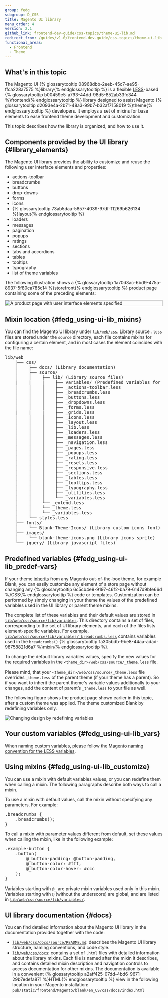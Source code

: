 ```yaml
---
group: fedg
subgroup: D_CSS
title: Magento UI library
menu_order: 4
version: 2.1
github_link: frontend-dev-guide/css-topics/theme-ui-lib.md
redirect_from: /guides/v1.0/frontend-dev-guide/css-topics/theme-ui-lib.html
functional_areas:
  - Frontend
  - Theme
---
```


<h2 id="fedg_using-ui-lib_overview">What's in this topic</h2>

The Magento UI {% glossarytooltip 08968dbb-2eeb-45c7-ae95-ffca228a7575 %}library{% endglossarytooltip %} is a flexible <a href="http://lesscss.org/" target="_blank">LESS</a>-based {% glossarytooltip b00459e5-a793-44dd-98d5-852ab33fc344 %}frontend{% endglossarytooltip %} library designed to assist Magento {% glossarytooltip d2093e4a-2b71-48a3-99b7-b32af7158019 %}theme{% endglossarytooltip %} developers. It employs a set of mixins for base elements to ease frontend theme development and customization. 

This topic describes how the library is organized, and how to use it. 

## Components provided by the UI library {#library_elements}
The Magento UI library provides the ability to customize and reuse the following user interface elements and properties:

*	actions-toolbar
*	breadcrumbs
*	buttons
*	drop-downs
*	forms
*	icons
*	{% glossarytooltip 73ab5daa-5857-4039-97df-11269b626134 %}layout{% endglossarytooltip %}
*	loaders
*	messages
*	pagination
*	popups
*	ratings
*	sections
*	tabs and accordions
*	tables
*	tooltips
*	typography
*	list of theme variables

The following illustration shows a {% glossarytooltip 1a70d3ac-6bd9-475a-8937-5f80ca785c14 %}storefront{% endglossarytooltip %} product page containing some of the preceding elements:

<div style="border: 1px solid #ABABAB">
<img src="{{ site.baseurl }}/common/images/ui_lib1.png" alt="A product page with user interface elements specified">
</div>

## Mixin location {#fedg_using-ui-lib_mixins}

 You can find the Magento UI library under <a href="{{site.mage2000url}}lib/web/css" target="_blank"><code>lib/web/css</code></a>. Library source `.less` files are stored under the `source` directory, each file contains mixins for configuring a certain element, and in most cases the element coincides with the file name:

<pre>lib/web
    ├── css/
    │    ├── docs/ (Library documentation)
    │    ├── source/
    │    │    ├── lib/ (Library source files)
    |    |    |    ├── variables/ (Predefined variables for each mixin)
    │    │    │    ├── _actions-toolbar.less
    │    │    │    ├── _breadcrumbs.less
    │    │    │    ├── _buttons.less
    │    │    │    ├── _dropdowns.less
    │    │    │    ├── _forms.less
    |    |    |    ├── _grids.less
    │    │    │    ├── _icons.less
    │    │    │    ├── _layout.less
    │    │    │    ├── _lib.less
    │    │    │    ├── _loaders.less
    │    │    │    ├── _messages.less
    │    │    │    ├── _navigation.less
    │    │    │    ├── _pages.less
    │    │    │    ├── _popups.less
    │    │    │    ├── _rating.less
    │    │    │    ├── _resets.less
    │    │    │    ├── _responsive.less
    │    │    │    ├── _sections.less
    │    │    │    ├── _tables.less
    │    │    │    ├── _tooltips.less
    │    │    │    ├── _typography.less
    │    │    │    ├── _utilities.less
    │    │    │    └── _variables.less
    │    │    └── _extend.less
    │    │    └── _theme.less
    │    │    └── _variables.less
    │    └── styles.less
    ├── fonts/
    │    └── Blank-Theme-Icons/ (Library custom icons font)
    ├── images/
    │    └── blank-theme-icons.png (Library icons sprite)
    └── jquery/ (Library javascript files)</pre>


## Predefined variables {#fedg_using-ui-lib_predef-vars}

If your theme <a href="{{page.baseurl}}/frontend-dev-guide/themes/theme-inherit.html" target="_blank">inherits</a> from any Magento out-of-the-box theme, for example Blank, you can easily customize any element of a store page without changing any {% glossarytooltip 6c5cb4e9-9197-46f2-ba79-6147d9bfe66d %}CSS{% endglossarytooltip %} code or templates. Customization can be performed by simply changing in your theme the values of the predefined variables used in the UI library or parent theme mixins.

The complete list of these variables and their default values are stored in <a href="{{site.mage2000url}}lib/web/css/source/lib/variables" target="_blank"><code>lib/web/css/source/lib/variables</code></a>. This directory contains a set of files, corresponding to the set of UI library elements, and each of the files lists element-specific variables. For example, <a href="{{site.mage2000url}}lib/web/css/source/lib/variables/_breadcrumbs.less" target="_blank"><code>lib/web/css/source/lib/variables/_breadcrumbs.less</code></a> contains variables used in the `breadcrumbs()` {% glossarytooltip 1a305bdb-9be8-44aa-adad-98758821d6a7 %}mixin{% endglossarytooltip %}.

To change the default library variables values, specify the new values for the required variables in the <code>&lt;theme_dir&gt;/web/css/source/_theme.less</code> file.

<div class="bs-callout bs-callout-info" id="info">
<p>Please mind, that your <code>&lt;theme_dir&gt;/web/css/source/_theme.less</code> file overrides <code>_theme.less</code> of the parent theme (if your theme has a parent). So if you want to inherit the parent theme's variable values additionally to your changes, add the content of parent’s <code>_theme.less</code> to your file as well.</p>
</div>

The following figure shows the product page shown earlier in this topic, after a custom theme was applied. The theme customized Blank by redefining variables only.

<img src="{{ site.baseurl }}/common/images/ui_lib2.png" alt="Changing design by redefining variables">

## Your custom variables {#fedg_using-ui-lib_vars}

When naming custom variables, please follow the [Magento naming convention for the LESS variables]({{page.baseurl}}/coding-standards/code-standard-less.html#naming).

## Using mixins {#fedg_using-ui-lib_customize}

You can use a mixin with default variables values, or you can redefine them when calling a mixin. The following paragraphs describe both ways to call a mixin.

To use a mixin with default values, call the mixin without specifying any parameters. For example:

<pre>.breadcrumbs {
    .breadcrumbs();
}</pre>

To call a mixin with parameter values different from default, set these values when calling the mixin, like in the following example:

<pre>.example-button {
    .button(
        @_button-padding: @button-padding,
        @_button-color: #fff,
        @_button-color-hover: #ccc
    );
}</pre>

Variables starting with `@_` are private mixin variables used only in this mixin. Variables starting with `@` (without the underscore) are global, and are listed in <a href="{{site.mage2000url}}lib/web/css/source/lib/variables" target="_blank"><code>lib/web/css/source/lib/variables/</code></a>.

## UI library documentation {#docs}

You can find detailed information about the Magento UI library in the documentation provided together with the code:

* <a href="{{ site.mage2000url }}lib/web/css/docs/source/README.md" target="_blank"><code>lib/web/css/docs/source/README.md</code></a>: describes the Magento UI library structure, naming conventions, and code style.
* <a href="{{ site.mage2000url }}lib/web/css/docs" target="_blank"><code>lib/web/css/docs</code></a>: contains a set of `.html` files with detailed information about the library mixins. Each file is named after the mixin it describes, and contains detailed mixin description and navigation controls to access documentation for other mixins. The documentation is available in a convenient {% glossarytooltip a2aff425-07dd-4bd6-9671-29b7edefa871 %}HTML{% endglossarytooltip %} view in the following location in your Magento installation: <code>pub/static/frontend/Magento/blank/en_US/css/docs/index.html</code>
